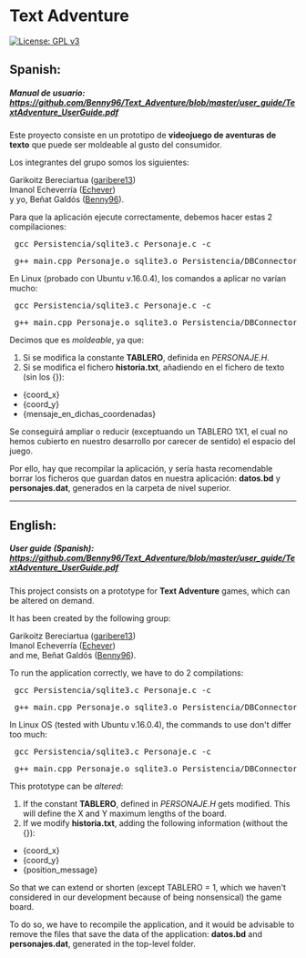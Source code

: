 # Text Adventure

[![License: GPL v3](https://img.shields.io/badge/License-GPLv3-blue.svg)](https://www.gnu.org/licenses/gpl-3.0)

## Spanish:

##### Manual de usuario: https://github.com/Benny96/Text_Adventure/blob/master/user_guide/TextAdventure_UserGuide.pdf

Este proyecto consiste en un prototipo de **videojuego de aventuras de texto** que puede ser moldeable al gusto del consumidor.

Los integrantes del grupo somos los siguientes: <br>

Garikoitz Bereciartua ([garibere13](https://github.com/garibere13 "Perfil de GitHub de Gari Bereciartua")) <br>
Imanol Echeverría ([Echever](https://github.com/Echever "Perfil de GitHub de Imanol Echeverría")) <br>
y yo, Beñat Galdós ([Benny96](https://github.com/Benny96 "Perfil de GitHub de Beñat Galdós")). <br>

Para que la aplicación ejecute correctamente, debemos hacer estas 2 compilaciones: <br>

<pre> gcc Persistencia/sqlite3.c Personaje.c -c </pre>
<pre> g++ main.cpp Personaje.o sqlite3.o Persistencia/DBConnector.cpp Enemigo.cpp clsPersonaje.cpp Persona.cpp -o main </pre>

En Linux (probado con Ubuntu v.16.0.4), los comandos a aplicar no varían mucho:

<pre> gcc Persistencia/sqlite3.c Personaje.c -c </pre>
<pre> g++ main.cpp Personaje.o sqlite3.o Persistencia/DBConnector.cpp Enemigo.cpp clsPersonaje.cpp Persona.cpp -o main -pthread -ldl </pre>

Decimos que es _moldeable_, ya que:

1) Si se modifica la constante **TABLERO**, definida en _PERSONAJE.H_.
2) Si se modifica el fichero **historia.txt**, añadiendo en el fichero de texto (sin los {}):
* {coord_x}
* {coord_y}
* {mensaje_en_dichas_coordenadas}

Se conseguirá ampliar o reducir (exceptuando un TABLERO 1X1, el cual no hemos cubierto en nuestro desarrollo por carecer de sentido) el espacio del juego.

Por ello, hay que recompilar la aplicación, y sería hasta recomendable borrar los ficheros que guardan datos en nuestra aplicación: **datos.bd** y **personajes.dat**, generados en la carpeta de nivel superior.

_____

## English:

##### User guide (Spanish): https://github.com/Benny96/Text_Adventure/blob/master/user_guide/TextAdventure_UserGuide.pdf

This project consists on a prototype for **Text Adventure** games, which can be altered on demand. 

It has been created by the following group: <br>

Garikoitz Bereciartua ([garibere13](https://github.com/garibere13 "Gari Bereciartua's GitHub Profile")) <br>
Imanol Echeverría ([Echever](https://github.com/Echever "Imanol Echeverría's GitHub Profile")) <br>
and me, Beñat Galdós ([Benny96](https://github.com/Benny96 "Beñat Galdós' GitHub Profile")). <br>

To run the application correctly, we have to do 2 compilations: <br>

<pre> gcc Persistencia/sqlite3.c Personaje.c -c </pre>
<pre> g++ main.cpp Personaje.o sqlite3.o Persistencia/DBConnector.cpp Enemigo.cpp clsPersonaje.cpp Persona.cpp -o main </pre>

In Linux OS (tested with Ubuntu v.16.0.4), the commands to use don't differ too much:

<pre> gcc Persistencia/sqlite3.c Personaje.c -c </pre>
<pre> g++ main.cpp Personaje.o sqlite3.o Persistencia/DBConnector.cpp Enemigo.cpp clsPersonaje.cpp Persona.cpp -o main -pthread -ldl </pre>

This prototype can be _altered_:

1) If the constant **TABLERO**, defined in _PERSONAJE.H_ gets modified. This will define the X and Y maximum lengths of the board.
2) If we modify **historia.txt**, adding the following information (without the {}):
* {coord_x}
* {coord_y}
* {position_message}

So that we can extend or shorten (except TABLERO = 1, which we haven't considered in our development because of being nonsensical) the game board.

To do so, we have to recompile the application, and it would be advisable to remove the files that save the data of the application: **datos.bd** and **personajes.dat**, generated in the top-level folder.
